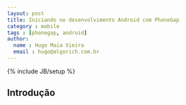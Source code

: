 ```yaml
---
layout: post
title: Iniciando no desenvolvimento Android com PhoneGap
category : mobile
tags : [phonegap, android]
author:
  name : Hugo Maia Vieira
  email : hugo@algorich.com.br
---
```

{% include JB/setup %}

## Introdução

